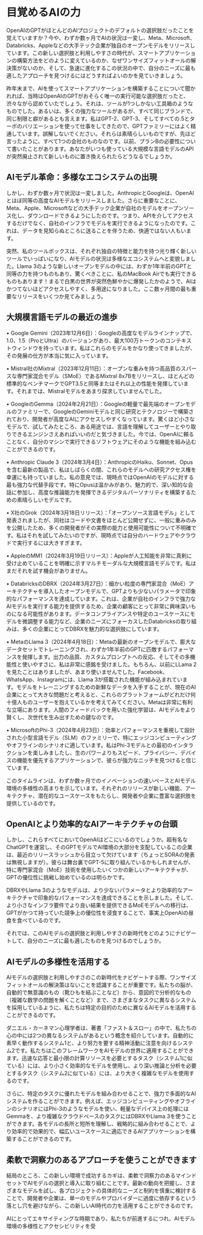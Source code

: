 # 目覚めるAIの力

OpenAIのGPTがほとんどのAIプロジェクトのデフォルトの選択肢だったことを覚えていますか？今や、わずか数ヶ月でAIの状況は一変し、Meta、Microsoft、Databricks、Appleなどの大手テック企業が独自のオープンモデルをリリースしています。この新しい選択肢と利用しやすさの時代が、スマートアプリケーションの構築方法をどのように変えているのか、なぜワンサイズフィットオールの解決策がないのか、そして、急速に進化するこの状況の中で、自分のニーズに最も適したアプローチを見つけるにはどうすればよいのかを見ていきましょう。

昨年末まで、AIを使ってスマートアプリケーションを構築することについて聞かれれば、当時はOpenAIのGPTがおそらく唯一の実行可能な選択肢だったと、渋々ながら認めていたでしょう。それは、ツールが1つしかない工具箱のようなものでした。あるいは、多くの強力なツールがあるが、すべて同じブランドで、同じ制限と癖があるとも言えます。私はGPT-2、GPT-3、そしてすべての.5とターボのバリエーションを使って仕事をしてきたので、GPTファミリーにはよく精通しています。誤解しないでください。それらは素晴らしいものですが、先ほど言ったように、すべて1つの会社のものなのです。以前、プランBの必要性について書いたことがあります。あなたがいつも使っている大規模な言語モデルのAPIが突然廃止されて新しいものに置き換えられたらどうなるでしょうか。

## AIモデル革命：多様なエコシステムの出現

しかし、わずか数ヶ月で状況は一変しました。AnthropicとGoogleは、OpenAIとほぼ同等の高度なAIモデルをリリースしました。さらに重要なことに、Meta、Apple、Microsoftなどの大手テック企業が自社のモデルをオープンソース化し、ダウンロードできるようにしたのです。つまり、APIを介してアクセスするだけでなく、自社のインフラでモデルを実行できるようになったのです。これは、データを見知らぬところに送ることを伴うため、快適ではない人もいます。

突然、私のツールボックスは、それぞれ独自の特徴と能力を持つ光り輝く新しいツールでいっぱいになり、AIモデルの状況は多様なエコシステムへと変貌しました。Llama 3のような新しいオープンモデルの中には、わずか1年半前のGPTと同等の力を持つものもあり、驚くべきことに、私のMacBook Airでも実行できるものもあります！まるで白黒の世界が突然色鮮やかに爆発したかのようで、AIはかつてないほどアクセスしやすく、多用途になりました。ここ数ヶ月間の最も重要なリリースをいくつか見てみましょう。

## 大規模言語モデルの最近の進歩

• Google Gemini（2023年12月6日）：Googleの高度なモデルラインナップで、1.0、1.5（ProとUltra）のバージョンがあり、最大100万トークンのコンテキストウィンドウを持っています。私はこれらのモデルをかなり使ってきましたが、その発展の仕方が本当に気に入っています。

• Mistral社のMixtral（2023年12月11日）：オープンな重みを持つ高品質のスパースな専門家混合モデル（SMoE）であるMixtral 8x7Bをリリースし、ほとんどの標準的なベンチマークでGPT3.5と同等またはそれ以上の性能を発揮しています。それまでは、Mistralモデルをあまり探求していませんでした。

• GoogleのGemma（2024年2月21日）：Googleの軽量で最先端のオープンモデルのファミリーで、GoogleのGeminiモデルと同じ研究とテクノロジーで構築されており、開発者が高度なAIにアクセスしやすくなっています。驚くほど小さなモデルで、試してみたところ、ある用途では、言語を理解してユーザーとやり取りできるエンジンさえあればいいのだと気づきました。今では、OpenAIに頼ることなく、自分のマシンで実行できるソフトウェアにそのような機能を組み込むことができるのです。

• Anthropic Claude 3（2024年3月4日）：AnthropicのHaiku、Sonnet、Opusを含む最新の製品で、私はしばらくの間、これらのモデルへの研究アクセス権を幸運にも持っていました。私の意見では、現時点ではOpenAIのモデルに対する最も強力な代替手段です。特にOpusは温かみがあり、魅力的で、深い知的な会話に参加し、高度な推論能力を発揮できるデジタルパーソナリティを構築するための素晴らしいモデルです。

• X社のGrok（2024年3月18日リリース）：「オープンソース言語モデル」として発表されましたが、同社はコードや文書をほとんど公開せずに、一般に重みのみを公開したため、多くの開発者がその実際の能力と使用可能性について不明確です。私はそれを試してみたいのですが、現時点では自分のハードウェアやクラウドで実行するには大きすぎます。

• AppleのMM1（2024年3月19日リリース）：Appleが人工知能を非常に真剣に受け止めていることを明確に示すマルチモーダルな大規模言語モデルです。私はまだそれを試す機会がありません。

• DatabricksのDBRX（2024年3月27日）：細かい粒度の専門家混合（MoE）アーキテクチャを導入したオープンモデルで、GPTよりも少ないパラメータで印象的なパフォーマンスを達成しています。これは、企業が自社のインフラで強力なAIモデルを実行する能力を提供するため、企業の顧客にとって非常に興味深いものになる可能性があります。データコンプライアンスや特定のユースケースにモデルを微調整する能力など、企業のニーズにフォーカスしたDatabricksの取り組みは、多くの企業にとってDBRXを魅力的な選択肢にしています。

• MetaのLlama 3（2024年4月18日）：Metaの最新のオープンモデルで、膨大なデータセットでトレーニングされ、わずか1年半前のGPTに匹敵するパフォーマンスを発揮します。出力の品質、カスタムプロンプトへの反応、そしてその多機能性と使いやすさに、私は非常に感銘を受けました。もちろん、以前にLLama 2を見たことはありましたが、あまり使いませんでした。Facebook、WhatsApp、Instagramには、Llama 3が搭載された機能が組み込まれています。モデルをトレーニングするための新鮮なデータを入手することが、現在のAI企業にとって大きな問題だと考えると、これらのプラットフォームがどれだけ何十億人ものユーザーを抱えているかを考えてみてください。Metaは非常に有利な立場にあります。人間のフィードバックを用いた強化学習は、AIモデルをより賢くし、次世代を生み出すための鍵なのです。

• MicrosoftのPhi-3（2024年4月23日）：効率とパフォーマンスを重視して設計された小型言語モデル（SLM）のファミリーで、特にエッジコンピューティングやオフラインのシナリオに適しています。私はPhi-3モデルとの最初のインタラクションを楽しみましたし、生のパワーよりもスピード、プライバシー、デバイスの機能を優先するアプリケーションで、彼らが強力なニッチを見つけると信じています。

このタイムラインは、わずか数ヶ月でのイノベーションの速いペースとAIモデル環境の多様性の高まりを示しています。それぞれのリリースが新しい機能、アーキテクチャ、潜在的なユースケースをもたらし、開発者や企業に豊富な選択肢を提供しているのです。

## OpenAIとより効率的なAIアーキテクチャの台頭

しかし、これらすべてにおいてOpenAIはどこにいるのでしょうか。超有名なChatGPTを運営し、そのGPTモデルでAI環境の大部分を支配しているこの企業は、最近のリリースラッシュから目立って欠けています（ちょっとSORAの発表は無視しますが）。彼らは舞台裏でGPT-5に取り組んでいるかもしれませんが、特に専門家混合（MoE）技術を使用したいくつかの新しいアーキテクチャが、GPTの優位性に挑戦し始めているのは明らかです。

DBRXやLlama 3のようなモデルは、より少ないパラメータとより効率的なアーキテクチャで印象的なパフォーマンスを達成できることを示しました。そして、より小さなインフラ要件でより良い結果を提供できるMoEモデルへの移行は、GPTがかつて持っていた競争上の優位性を浸食することで、事実上OpenAIの昼食を食べているのです。

それでは、このAIモデルの選択肢と利用しやすさの新時代をどのようにナビゲートして、自分のニーズに最も適したものを見つけるのでしょうか。

## AIモデルの多様性を活用する

AIモデルの選択肢と利用しやすさのこの新時代をナビゲートする際、ワンサイズフィットオールの解決策はないことを認識することが重要です。私たちの脳が、自動的で無意識のもの（靴ひもを結ぶことなど）から、意図的で分析的なもの（複雑な数学の問題を解くことなど）まで、さまざまなタスクに異なるシステムを採用しているように、私たちは特定の目的のために異なるAIモデルを活用することができるのです。

ダニエル・カーネマン心理学者は、著書「ファスト＆スロー」の中で、私たちの心の中には2つの異なるシステムがあるという概念を紹介しています。自動的に素早く動作するシステム1と、より努力を要する精神活動に注意を向けるシステム2です。私たちはこのフレームワークをAIモデルの世界に適用することができます。迅速な応答と最小限の計算リソースを必要とするタスク（システム1に似ている）には、より小さく効率的なモデルを使用し、より深い推論と分析を必要とするタスク（システム2に似ている）には、より大きく複雑なモデルを使用するのです。

さらに、特定のタスクに優れたモデルを組み合わせることで、強力で多面的なAIシステムを作ることができます。例えば、エッジコンピューティングやオフラインのシナリオにはPhi-3のようなモデルを使い、軽量なデバイス上の処理にはGemmaを、より複雑なクラウドベースのタスクにはDBRXやLlama 3を使うことができます。各モデルの長所と短所を理解し、戦略的に組み合わせることで、より効率的で効果的で、幅広いユースケースに適応できるAIアプリケーションを構築することができるのです。

## 柔軟で洞察力のあるアプローチを使うことができます

結局のところ、この新しい環境で成功するカギは、柔軟で洞察力のあるマインドセットでAIモデルの選択と導入に取り組むことです。最新の動向を把握し、さまざまなモデルを試し、各プロジェクトの具体的なニーズと制約を慎重に検討することで、開発者や企業は、単一のモデルやプロバイダーに過度に依存するという落とし穴を避けながら、この新しいAI時代の力を活用することができるのです。

AIにとってエキサイティングな時期であり、私たちが前進するにつれ、AIモデル環境の多様性とアクセシビリティを受